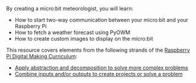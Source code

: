 By creating a micro:bit meteorologist, you will learn:

- How to start two-way communication between your micro:bit and your Raspberry Pi
- How to fetch a weather forecast using PyOWM
- How to create custom images to display on the micro:bit

This resource covers elements from the following strands of the [Raspberry Pi Digital Making Curriculum](https://www.raspberrypi.org/curriculum/):

- [Apply abstraction and decomposition to solve more complex problems](https://www.raspberrypi.org/curriculum/programming/developer)
- [Combine inputs and/or outputs to create projects or solve a problem](https://www.raspberrypi.org/curriculum/physical-computing/builder)
